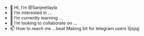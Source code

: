 - 👋 Hi, I’m @Sanjeetlayla
- 👀 I’m interested in ...
- 🌱 I’m currently learning ...
- 💞️ I’m looking to collaborate on ...
- 📫 How to reach me ...beat Making bit for telegram users
Sjsjsjj

<!---
Sanjeetlayla/Sanjeetlayla is a ✨ special ✨ repository because its `README.md` (this file) appears on your GitHub profile.
You can click the Preview link to take a look at your changes.
--->
